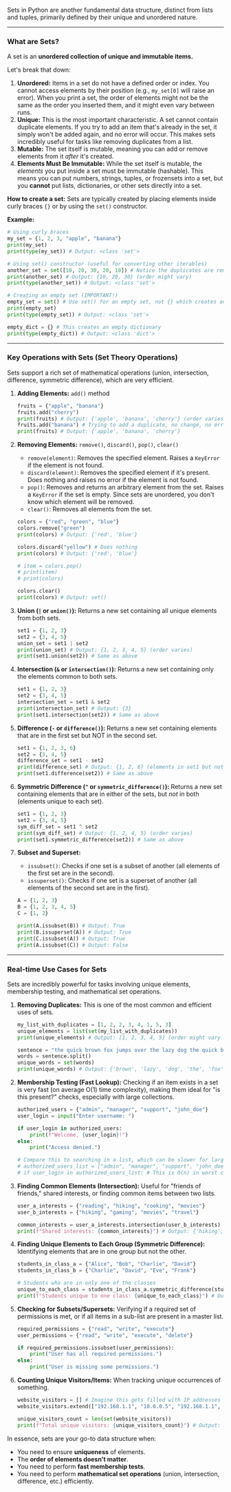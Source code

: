 Sets in Python are another fundamental data structure, distinct from lists and tuples, primarily defined by their unique and unordered nature.

-----

### What are Sets?

A set is an **unordered collection of unique and immutable items.**

Let's break that down:

1.  **Unordered:** Items in a set do not have a defined order or index. You cannot access elements by their position (e.g., `my_set[0]` will raise an error). When you print a set, the order of elements might not be the same as the order you inserted them, and it might even vary between runs.
2.  **Unique:** This is the most important characteristic. A set cannot contain duplicate elements. If you try to add an item that's already in the set, it simply won't be added again, and no error will occur. This makes sets incredibly useful for tasks like removing duplicates from a list.
3.  **Mutable:** The set itself is mutable, meaning you can add or remove elements from it *after* it's created.
4.  **Elements Must Be Immutable:** While the set itself is mutable, the *elements* you put inside a set must be immutable (hashable). This means you can put numbers, strings, tuples, or frozensets into a set, but you **cannot** put lists, dictionaries, or other sets directly into a set.

**How to create a set:**
Sets are typically created by placing elements inside curly braces `{}` or by using the `set()` constructor.

**Example:**

```python
# Using curly braces
my_set = {1, 2, 3, "apple", "banana"}
print(my_set)
print(type(my_set)) # Output: <class 'set'>

# Using set() constructor (useful for converting other iterables)
another_set = set([10, 20, 30, 20, 10]) # Notice the duplicates are removed
print(another_set) # Output: {10, 20, 30} (order might vary)
print(type(another_set)) # Output: <class 'set'>

# Creating an empty set (IMPORTANT!)
empty_set = set() # Use set() for an empty set, not {} which creates an empty dictionary
print(empty_set)
print(type(empty_set)) # Output: <class 'set'>

empty_dict = {} # This creates an empty dictionary
print(type(empty_dict)) # Output: <class 'dict'>
```

-----

### Key Operations with Sets (Set Theory Operations)

Sets support a rich set of mathematical operations (union, intersection, difference, symmetric difference), which are very efficient.

1.  **Adding Elements:** `add()` method

    ```python
    fruits = {"apple", "banana"}
    fruits.add("cherry")
    print(fruits) # Output: {'apple', 'banana', 'cherry'} (order varies)
    fruits.add("banana") # Trying to add a duplicate, no change, no error
    print(fruits) # Output: {'apple', 'banana', 'cherry'}
    ```

2.  **Removing Elements:** `remove()`, `discard()`, `pop()`, `clear()`

      * `remove(element)`: Removes the specified element. Raises a `KeyError` if the element is not found.
      * `discard(element)`: Removes the specified element if it's present. Does nothing and raises no error if the element is not found.
      * `pop()`: Removes and returns an arbitrary element from the set. Raises a `KeyError` if the set is empty. Since sets are unordered, you don't know which element will be removed.
      * `clear()`: Removes all elements from the set.

    <!-- end list -->

    ```python
    colors = {"red", "green", "blue"}
    colors.remove("green")
    print(colors) # Output: {'red', 'blue'}

    colors.discard("yellow") # Does nothing
    print(colors) # Output: {'red', 'blue'}

    # item = colors.pop()
    # print(item)
    # print(colors)

    colors.clear()
    print(colors) # Output: set()
    ```

3.  **Union (`|` or `union()`):** Returns a new set containing all unique elements from both sets.

    ```python
    set1 = {1, 2, 3}
    set2 = {3, 4, 5}
    union_set = set1 | set2
    print(union_set) # Output: {1, 2, 3, 4, 5} (order varies)
    print(set1.union(set2)) # Same as above
    ```

4.  **Intersection (`&` or `intersection()`):** Returns a new set containing only the elements common to both sets.

    ```python
    set1 = {1, 2, 3}
    set2 = {3, 4, 5}
    intersection_set = set1 & set2
    print(intersection_set) # Output: {3}
    print(set1.intersection(set2)) # Same as above
    ```

5.  **Difference (`-` or `difference()`):** Returns a new set containing elements that are in the first set but NOT in the second set.

    ```python
    set1 = {1, 2, 3, 6}
    set2 = {3, 4, 5}
    difference_set = set1 - set2
    print(difference_set) # Output: {1, 2, 6} (elements in set1 but not in set2)
    print(set1.difference(set2)) # Same as above
    ```

6.  **Symmetric Difference (`^` or `symmetric_difference()`):** Returns a new set containing elements that are in either of the sets, but *not* in both (elements unique to each set).

    ```python
    set1 = {1, 2, 3}
    set2 = {3, 4, 5}
    sym_diff_set = set1 ^ set2
    print(sym_diff_set) # Output: {1, 2, 4, 5} (order varies)
    print(set1.symmetric_difference(set2)) # Same as above
    ```

7.  **Subset and Superset:**

      * `issubset()`: Checks if one set is a subset of another (all elements of the first set are in the second).
      * `issuperset()`: Checks if one set is a superset of another (all elements of the second set are in the first).

    <!-- end list -->

    ```python
    A = {1, 2, 3}
    B = {1, 2, 3, 4, 5}
    C = {1, 2}

    print(A.issubset(B)) # Output: True
    print(B.issuperset(A)) # Output: True
    print(C.issubset(A)) # Output: True
    print(A.issubset(C)) # Output: False
    ```

-----

### Real-time Use Cases for Sets

Sets are incredibly powerful for tasks involving unique elements, membership testing, and mathematical set operations.

1.  **Removing Duplicates:** This is one of the most common and efficient uses of sets.

    ```python
    my_list_with_duplicates = [1, 2, 2, 3, 4, 1, 5, 3]
    unique_elements = list(set(my_list_with_duplicates))
    print(unique_elements) # Output: [1, 2, 3, 4, 5] (order might vary after converting back to list)

    sentence = "the quick brown fox jumps over the lazy dog the quick brown"
    words = sentence.split()
    unique_words = set(words)
    print(unique_words) # Output: {'brown', 'lazy', 'dog', 'the', 'fox', 'over', 'quick', 'jumps'}
    ```

2.  **Membership Testing (Fast Lookup):**
    Checking if an item exists in a set is very fast (on average O(1) time complexity), making them ideal for "is this present?" checks, especially with large collections.

    ```python
    authorized_users = {"admin", "manager", "support", "john_doe"}
    user_login = input("Enter username: ")

    if user_login in authorized_users:
        print(f"Welcome, {user_login}!")
    else:
        print("Access denied.")

    # Compare this to searching in a list, which can be slower for large lists:
    # authorized_users_list = ["admin", "manager", "support", "john_doe", ...]
    # if user_login in authorized_users_list: # This is O(n) in worst case
    ```

3.  **Finding Common Elements (Intersection):**
    Useful for "friends of friends," shared interests, or finding common items between two lists.

    ```python
    user_a_interests = {"reading", "hiking", "cooking", "movies"}
    user_b_interests = {"hiking", "gaming", "movies", "travel"}

    common_interests = user_a_interests.intersection(user_b_interests)
    print(f"Shared interests: {common_interests}") # Output: {'hiking', 'movies'}
    ```

4.  **Finding Unique Elements to Each Group (Symmetric Difference):**
    Identifying elements that are in one group but not the other.

    ```python
    students_in_class_a = {"Alice", "Bob", "Charlie", "David"}
    students_in_class_b = {"Charlie", "David", "Eve", "Frank"}

    # Students who are in only one of the classes
    unique_to_each_class = students_in_class_a.symmetric_difference(students_in_class_b)
    print(f"Students unique to one class: {unique_to_each_class}") # Output: {'Alice', 'Bob', 'Eve', 'Frank'}
    ```

5.  **Checking for Subsets/Supersets:**
    Verifying if a required set of permissions is met, or if all items in a sub-list are present in a master list.

    ```python
    required_permissions = {"read", "write", "execute"}
    user_permissions = {"read", "write", "execute", "delete"}

    if required_permissions.issubset(user_permissions):
        print("User has all required permissions.")
    else:
        print("User is missing some permissions.")
    ```

6.  **Counting Unique Visitors/Items:**
    When tracking unique occurrences of something.

    ```python
    website_visitors = [] # Imagine this gets filled with IP addresses or user IDs
    website_visitors.extend(["192.168.1.1", "10.0.0.5", "192.168.1.1", "172.16.0.10", "10.0.0.5"])

    unique_visitors_count = len(set(website_visitors))
    print(f"Total unique visitors: {unique_visitors_count}") # Output: 3
    ```

In essence, sets are your go-to data structure when:

  * You need to ensure **uniqueness** of elements.
  * The **order of elements doesn't matter**.
  * You need to perform **fast membership tests**.
  * You need to perform **mathematical set operations** (union, intersection, difference, etc.) efficiently.

